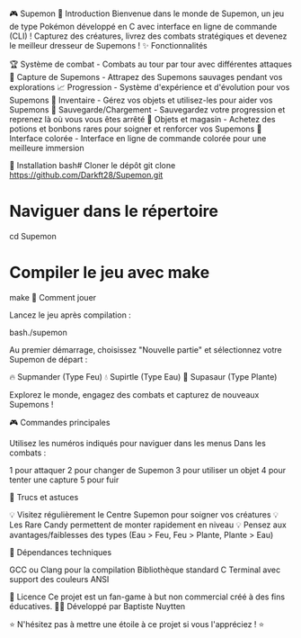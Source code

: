🎮 Supemon
🌟 Introduction
Bienvenue dans le monde de Supemon, un jeu de type Pokémon développé en C avec interface en ligne de commande (CLI) ! Capturez des créatures, livrez des combats stratégiques et devenez le meilleur dresseur de Supemons !
✨ Fonctionnalités

🏆 Système de combat - Combats au tour par tour avec différentes attaques
🔴 Capture de Supemons - Attrapez des Supemons sauvages pendant vos explorations
📈 Progression - Système d'expérience et d'évolution pour vos Supemons
🎒 Inventaire - Gérez vos objets et utilisez-les pour aider vos Supemons
💾 Sauvegarde/Chargement - Sauvegardez votre progression et reprenez là où vous vous êtes arrêté
💊 Objets et magasin - Achetez des potions et bonbons rares pour soigner et renforcer vos Supemons
🌈 Interface colorée - Interface en ligne de commande colorée pour une meilleure immersion

🚀 Installation
bash# Cloner le dépôt
git clone https://github.com/Darkft28/Supemon.git

# Naviguer dans le répertoire
cd Supemon

# Compiler le jeu avec make
make
🎯 Comment jouer

Lancez le jeu après compilation :

bash./supemon

Au premier démarrage, choisissez "Nouvelle partie" et sélectionnez votre Supemon de départ :

🔥 Supmander (Type Feu)
💧 Supirtle (Type Eau)
🌱 Supasaur (Type Plante)


Explorez le monde, engagez des combats et capturez de nouveaux Supemons !

🎮 Commandes principales

Utilisez les numéros indiqués pour naviguer dans les menus
Dans les combats :

1 pour attaquer
2 pour changer de Supemon
3 pour utiliser un objet
4 pour tenter une capture
5 pour fuir



📝 Trucs et astuces

💡 Visitez régulièrement le Centre Supemon pour soigner vos créatures
💡 Les Rare Candy permettent de monter rapidement en niveau
💡 Pensez aux avantages/faiblesses des types (Eau > Feu, Feu > Plante, Plante > Eau)

🔧 Dépendances techniques

GCC ou Clang pour la compilation
Bibliothèque standard C
Terminal avec support des couleurs ANSI

📜 Licence
Ce projet est un fan-game à but non commercial créé à des fins éducatives.
👨‍💻 Développé par
Baptiste Nuytten

⭐ N'hésitez pas à mettre une étoile à ce projet si vous l'appréciez ! ⭐
